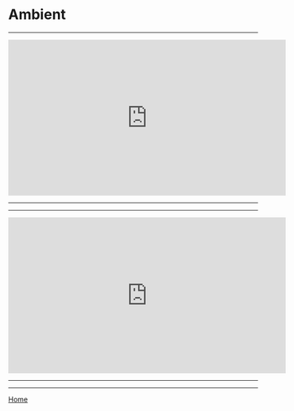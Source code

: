 # Ambient
---------

<iframe width="560" height="315" src="https://www.youtube.com/embed/nN2Q0b0tsDU" title="YouTube video player" frameborder="0" allow="accelerometer; autoplay; clipboard-write; encrypted-media; gyroscope; picture-in-picture" allowfullscreen></iframe>

____________________________________________________________________________________________________________
____________________________________________________________________________________________________________
<iframe width="560" height="315" src="https://www.youtube.com/embed/lET5OZmJesA" title="YouTube video player" frameborder="0" allow="accelerometer; autoplay; clipboard-write; encrypted-media; gyroscope; picture-in-picture" allowfullscreen></iframe>

____________________________________________________________________________________________________________
____________________________________________________________________________________________________________

[Home](https://clickonrefresh.github.io/Music-Playlist)
